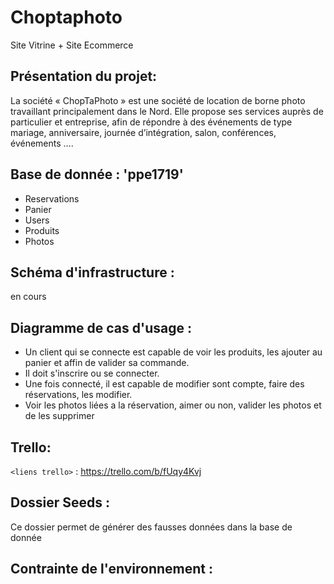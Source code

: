 # Choptaphoto
Site Vitrine + Site Ecommerce 

## Présentation du projet: 

La société « ChopTaPhoto » est une société de location de borne photo travaillant principalement dans le Nord. Elle propose ses services auprès de particulier et entreprise, afin de répondre à des événements de type mariage, anniversaire, journée d’intégration, salon, conférences, événements ….  

## Base de donnée : 'ppe1719'
- Reservations 
- Panier 
- Users 
- Produits 
- Photos

## Schéma d'infrastructure :
en cours 
## Diagramme de cas d'usage :
- Un client qui se connecte est capable de voir les produits, les ajouter au panier et affin de valider sa commande. 
- Il doit s'inscrire ou se connecter. 
- Une fois connecté, il est capable de modifier sont compte, faire des réservations, les modifier.
- Voir les photos liées a la réservation, aimer ou non, valider les photos et de les supprimer   

## Trello:
`<liens trello>` : <https://trello.com/b/fUqy4Kvj>

## Dossier Seeds :
Ce dossier permet de générer des fausses données dans la base de donnée

## Contrainte de l'environnement :
 





